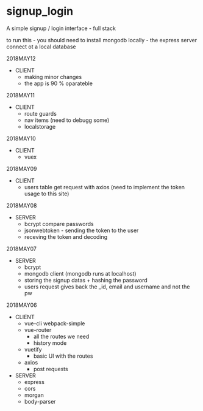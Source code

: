 # signup_login
A simple signup / login interface - full stack

to run this - you should need to install mongodb locally - the express server connect ot a local database

2018MAY12
- CLIENT
    - making minor changes
    - the app is 90 % oparateble

2018MAY11
- CLIENT
    - route guards
    - nav items (need to debugg some)
    - localstorage

2018MAY10
- CLIENT
    - vuex

2018MAY09
- CLIENT
    - users table get request with axios (need to implement the token usage to this site)
    
2018MAY08
- SERVER
    - bcrypt compare passwords
    - jsonwebtoken - sending the token to the user
    - receving the token and decoding

2018MAY07
- SERVER
    - bcrypt
    - mongodb client (mongodb runs at localhost)
    - storing the signup datas + hashing the password
    - users request gives back the _id, email and username and not the pw

2018MAY06
- CLIENT
    - vue-cli webpack-simple
    - vue-router
        - all the routes we need
        - history mode
    - vuetify
        - basic UI with the routes
    - axios
        - post requests
- SERVER
    - express
    - cors
    - morgan
    - body-parser

